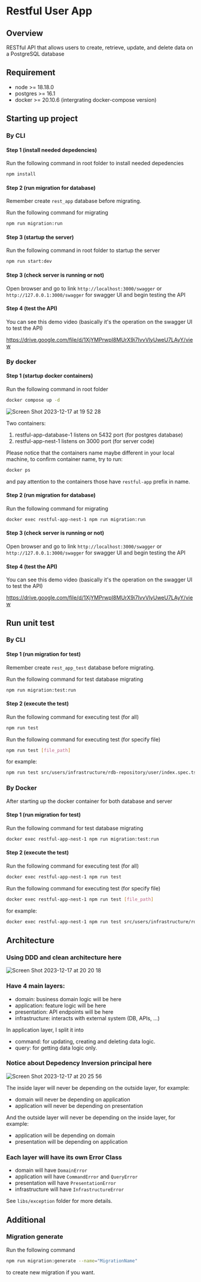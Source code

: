 # Restful User App

## Overview

RESTful API that allows users to create, retrieve, update, and delete data on a PostgreSQL database

## Requirement

- node >= 18.18.0
- postgres >= 16.1
- docker >= 20.10.6 (intergrating docker-compose version)

## Starting up project

### By CLI

#### Step 1 (install needed depedencies)

Run the following command in root folder to install needed depedencies

```sh
npm install
```

#### Step 2 (run migration for database)

Remember create `rest_app` database before migrating.

Run the following command for migrating

```sh
npm run migration:run
```

#### Step 3 (startup the server)

Run the following command in root folder to startup the server

```sh
npm run start:dev
```

#### Step 3 (check server is running or not)

Open browser and go to link `http://localhost:3000/swagger` or `http://127.0.0.1:3000/swagger` for swagger UI and begin testing the API

#### Step 4 (test the API)

You can see this demo video (basically it's the operation on the swagger UI to test the API)

<https://drive.google.com/file/d/1XjYMPrwpI8MUrX9i7IvvVlyUweU7LAyY/view>

### By docker

#### Step 1 (startup docker containers)

Run the following command in root folder

```sh
docker compose up -d
```

![Screen Shot 2023-12-17 at 19 52 28](https://github.com/tuananhhedspibk/restful-app/assets/15076665/83ab41ca-73c6-47f9-a30a-477ace4e6be9)

Two containers:

1. restful-app-database-1 listens on 5432 port (for postgres database)
2. restful-app-nest-1 listens on 3000 port (for server code)

Please notice that the containers name maybe different in your local machine, to confirm container name, try to run:

```sh
docker ps
```

and pay attention to the containers those have `restful-app` prefix in name.

#### Step 2 (run migration for database)

Run the following command for migrating

```sh
docker exec restful-app-nest-1 npm run migration:run
```

#### Step 3 (check server is running or not)

Open browser and go to link `http://localhost:3000/swagger` or `http://127.0.0.1:3000/swagger` for swagger UI and begin testing the API

#### Step 4 (test the API)

You can see this demo video (basically it's the operation on the swagger UI to test the API)

<https://drive.google.com/file/d/1XjYMPrwpI8MUrX9i7IvvVlyUweU7LAyY/view>

## Run unit test

### By CLI

#### Step 1 (run migration for test)

Remember create `rest_app_test` database before migrating.

Run the following command for test database migrating

```sh
npm run migration:test:run
```

#### Step 2 (execute the test)

Run the following command for executing test (for all)

```sh
npm run test
```

Run the following command for executing test (for specify file)

```sh
npm run test [file_path]
```

for example:

```sh
npm run test src/users/infrastructure/rdb-repository/user/index.spec.ts
```

### By Docker

After starting up the docker container for both database and server

#### Step 1 (run migration for test)

Run the following command for test database migrating

```sh
docker exec restful-app-nest-1 npm run migration:test:run
```

#### Step 2 (execute the test)

Run the following command for executing test (for all)

```sh
docker exec restful-app-nest-1 npm run test
```

Run the following command for executing test (for specify file)

```sh
docker exec restful-app-nest-1 npm run test [file_path]
```

for example:

```sh
docker exec restful-app-nest-1 npm run test src/users/infrastructure/rdb-repository/user/index.spec.ts
```

## Architecture

### Using DDD and clean architecture here

![Screen Shot 2023-12-17 at 20 20 18](https://github.com/tuananhhedspibk/restful-app/assets/15076665/6a63bc7e-8227-4182-abbf-699c8db23e58)

### Have 4 main layers:

- domain: business domain logic will be here
- application: feature logic will be here
- presentation: API endpoints will be here
- infrastructure: interacts with external system (DB, APIs, ...)

In application layer, I split it into

- command: for updating, creating and deleting data logic.
- query: for getting data logic only.

### Notice about Depedency Inversion principal here

![Screen Shot 2023-12-17 at 20 25 56](https://github.com/tuananhhedspibk/restful-app/assets/15076665/83885e17-766b-4a95-9c4e-b26d52182215)

The inside layer will never be depending on the outside layer, for example:

- domain will never be depending on application
- application will never be depending on presentation

And the outside layer will never be depending on the inside layer, for example:

- application will be depending on domain
- presentation will be depending on application

### Each layer will have its own Error Class

- domain will have `DomainError`
- application will have `CommandError` and `QueryError`
- presentation will have `PresentationError`
- infrastructure will have `InfrastructureError`

See `libs/exception` folder for more details.

## Additional

### Migration generate

Run the following command

```sh
npm run migration:generate --name="MigrationName"
```

to create new migration if you want.
